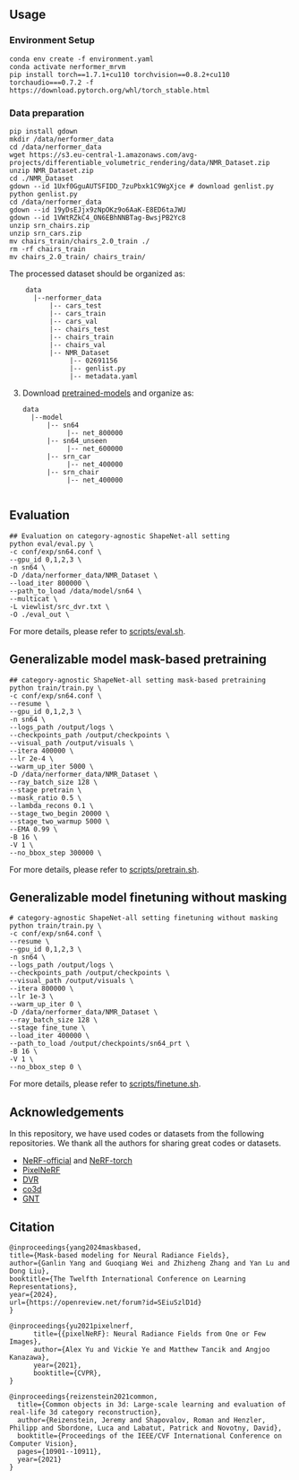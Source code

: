 
## Usage
### Environment Setup
```shell
conda env create -f environment.yaml
conda activate nerformer_mrvm
pip install torch==1.7.1+cu110 torchvision==0.8.2+cu110 torchaudio===0.7.2 -f https://download.pytorch.org/whl/torch_stable.html
```

### Data preparation
```shell
pip install gdown
mkdir /data/nerformer_data
cd /data/nerformer_data
wget https://s3.eu-central-1.amazonaws.com/avg-projects/differentiable_volumetric_rendering/data/NMR_Dataset.zip
unzip NMR_Dataset.zip
cd ./NMR_Dataset
gdown --id 1Uxf0GguAUTSFIDD_7zuPbxk1C9WgXjce # download genlist.py
python genlist.py
cd /data/nerformer_data
gdown --id 19yDsEJjx9zNpOKz9o6AaK-E8ED6taJWU
gdown --id 1VWtRZkC4_ON6EBhNNBTag-BwsjPB2Yc8
unzip srn_chairs.zip
unzip srn_cars.zip
mv chairs_train/chairs_2.0_train ./
rm -rf chairs_train
mv chairs_2.0_train/ chairs_train/
```
The processed dataset should be organized as:
```shell
    data
      |--nerformer_data
          |-- cars_test
          |-- cars_train
          |-- cars_val
          |-- chairs_test
          |-- chairs_train
          |-- chairs_val
          |-- NMR_Dataset
               |-- 02691156
               |-- genlist.py
               |-- metadata.yaml
```
    
3. Download [pretrained-models](https://drive.google.com/drive/folders/16vpZwuKuK3NkHwir3zM_lyMdxbFFZ70z?usp=sharing) and organize as:
    ```shell
    data
      |--model
          |-- sn64
               |-- net_800000
          |-- sn64_unseen
               |-- net_600000
          |-- srn_car
               |-- net_400000
          |-- srn_chair
               |-- net_400000
          
    ```

## Evaluation
```shell
## Evaluation on category-agnostic ShapeNet-all setting
python eval/eval.py \
-c conf/exp/sn64.conf \
--gpu_id 0,1,2,3 \
-n sn64 \
-D /data/nerformer_data/NMR_Dataset \
--load_iter 800000 \
--path_to_load /data/model/sn64 \
--multicat \
-L viewlist/src_dvr.txt \
-O ./eval_out \
```
For more details, please refer to [scripts/eval.sh](./scripts/eval.sh).


## Generalizable model mask-based pretraining

```shell
## category-agnostic ShapeNet-all setting mask-based pretraining
python train/train.py \
-c conf/exp/sn64.conf \
--resume \
--gpu_id 0,1,2,3 \
-n sn64 \
--logs_path /output/logs \
--checkpoints_path /output/checkpoints \
--visual_path /output/visuals \
--itera 400000 \
--lr 2e-4 \
--warm_up_iter 5000 \
-D /data/nerformer_data/NMR_Dataset \
--ray_batch_size 128 \
--stage pretrain \
--mask_ratio 0.5 \
--lambda_recons 0.1 \
--stage_two_begin 20000 \
--stage_two_warmup 5000 \
--EMA 0.99 \
-B 16 \
-V 1 \
--no_bbox_step 300000 \
```
For more details, please refer to [scripts/pretrain.sh](./scripts/pretrain.sh).


## Generalizable model finetuning without masking
```shell
# category-agnostic ShapeNet-all setting finetuning without masking
python train/train.py \
-c conf/exp/sn64.conf \
--resume \
--gpu_id 0,1,2,3 \
-n sn64 \
--logs_path /output/logs \
--checkpoints_path /output/checkpoints \
--visual_path /output/visuals \
--itera 800000 \
--lr 1e-3 \
--warm_up_iter 0 \
-D /data/nerformer_data/NMR_Dataset \
--ray_batch_size 128 \
--stage fine_tune \
--load_iter 400000 \
--path_to_load /output/checkpoints/sn64_prt \
-B 16 \
-V 1 \
--no_bbox_step 0 \
```

For more details, please refer to [scripts/finetune.sh](./scripts/finetune.sh).



## Acknowledgements
In this repository, we have used codes or datasets from the following repositories. 
We thank all the authors for sharing great codes or datasets.

- [NeRF-official](https://github.com/bmild/nerf) and [NeRF-torch](https://github.com/yenchenlin/nerf-pytorch)
- [PixelNeRF](https://github.com/sxyu/pixel-nerf)
- [DVR](https://github.com/autonomousvision/differentiable_volumetric_rendering)
- [co3d](https://github.com/facebookresearch/co3d?tab=readme-ov-file)
- [GNT](https://github.com/VITA-Group/GNT)
## Citation
```
@inproceedings{yang2024maskbased,
title={Mask-based modeling for Neural Radiance Fields},
author={Ganlin Yang and Guoqiang Wei and Zhizheng Zhang and Yan Lu and Dong Liu},
booktitle={The Twelfth International Conference on Learning Representations},
year={2024},
url={https://openreview.net/forum?id=SEiuSzlD1d}
}

@inproceedings{yu2021pixelnerf,
      title={{pixelNeRF}: Neural Radiance Fields from One or Few Images},
      author={Alex Yu and Vickie Ye and Matthew Tancik and Angjoo Kanazawa},
      year={2021},
      booktitle={CVPR},
}

@inproceedings{reizenstein2021common,
  title={Common objects in 3d: Large-scale learning and evaluation of real-life 3d category reconstruction},
  author={Reizenstein, Jeremy and Shapovalov, Roman and Henzler, Philipp and Sbordone, Luca and Labatut, Patrick and Novotny, David},
  booktitle={Proceedings of the IEEE/CVF International Conference on Computer Vision},
  pages={10901--10911},
  year={2021}
}
```
